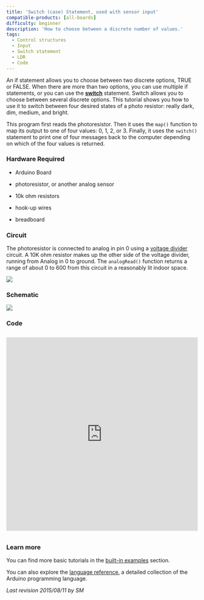 ```yaml
---
title: 'Switch (case) Statement, used with sensor input'
compatible-products: [all-boards]
difficulty: beginner
description: 'How to choose between a discrete number of values.'
tags: 
  - Control structures
  - Input
  - Switch statement
  - LDR
  - Code
---
```


An if statement allows you to choose between two discrete options, TRUE or FALSE.  When there are more than two options, you can use multiple if statements, or you can use the [**switch**](https://www.arduino.cc/reference/en/language/structure/control-structure/switchcase/) statement.  Switch allows you to choose between several discrete options.  This tutorial shows you how to use it to switch between four desired states of a photo resistor:  really dark, dim, medium, and bright.

This program first reads the photoresistor.  Then it uses the `map()` function to map its output to one of four values: 0, 1, 2, or 3.  Finally, it uses the `switch()` statement to print one of four messages back to the computer depending on which of the four values is returned.

### Hardware Required

- Arduino Board

- photoresistor, or another analog sensor

- 10k ohm resistors

- hook-up wires

- breadboard

### Circuit

The photoresistor is connected to analog in pin 0 using a [voltage divider](http://www.tigoe.com/pcomp/code/controllers/input-output/analog-input/)  circuit.  A 10K ohm resistor makes up the other side of the voltage divider, running from Analog in 0 to ground.  The `analogRead()` function returns a range of about 0 to 600 from this circuit in a reasonably lit indoor space.


![](assets/circuit.png)


### Schematic


![](assets/schematic.png)

### Code

<iframe src='https://create.arduino.cc/example/builtin/05.Control%5CswitchCase/switchCase/preview?embed&snippet' style='height:510px;width:100%;margin:10px 0' frameborder='0'></iframe>

### Learn more

You can find more basic tutorials in the [built-in examples](/built-in-examples) section.

You can also explore the [language reference](https://www.arduino.cc/reference/en/), a detailed collection of the Arduino programming language.

*Last revision 2015/08/11 by SM*